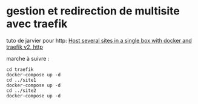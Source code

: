 # gestion et redirection de multisite avec traefik

tuto de jarvier pour http: [Host several sites in a single box with docker and traefik v2, http](http://javier.io/blog/en/2020/12/01/host-several-sites-in-a-single-box-with-docker-and-traefik-http.html)

marche à suivre :
```
cd traefik
docker-compose up -d
cd ../site1
docker-compose up -d
cd ../site2
docker-compose up -d
```
